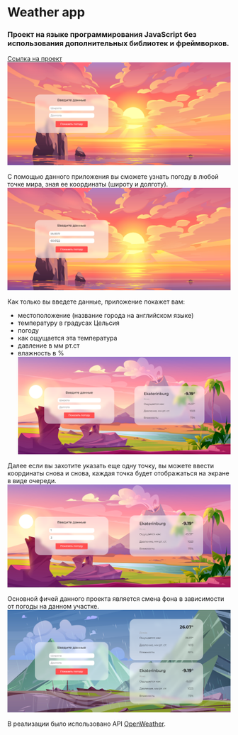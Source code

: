 # Weather app
### Проект на языке программирования JavaScript без использования дополнительных библиотек и фреймворков.
[Ссылка на проект](http://a91257z3.beget.tech/)
![](https://github.com/ronzhinairina/weather-js-app/blob/master/images/main%20screen.png)

С помощью данного приложения вы сможете узнать погоду в любой точке мира, зная ее координаты (широту и долготу).
![](https://github.com/ronzhinairina/weather-js-app/blob/master/images/main%20screen%20entered%20data.png)

Как только вы введете данные, приложение покажет вам:
- местоположение (название города на английском языке)
- температуру в градусах Цельсия
- погоду
- как ощущается эта температура
- давление в мм рт.ст
- влажность в %
![](https://github.com/ronzhinairina/weather-js-app/blob/master/images/screen%20received%20data%201.png)

Далее если вы захотите указать еще одну точку, вы можете ввести координаты снова и снова, каждая точка будет отображаться на экране в виде очереди.
![](https://github.com/ronzhinairina/weather-js-app/blob/master/images/screen%20received%20data%20new%20data%201.png)

Основной фичей данного проекта является смена фона в зависимости от погоды на данном участке.
![](https://github.com/ronzhinairina/weather-js-app/blob/master/images/screen%20received%20data%202.png)

В реализации было использовано API [OpenWeather](https://openweathermap.org/).

